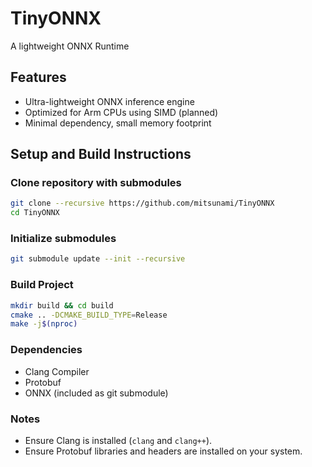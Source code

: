 # TinyONNX

A lightweight ONNX Runtime

## Features
- Ultra-lightweight ONNX inference engine
- Optimized for Arm CPUs using SIMD (planned)
- Minimal dependency, small memory footprint

## Setup and Build Instructions

### Clone repository with submodules
```bash
git clone --recursive https://github.com/mitsunami/TinyONNX
cd TinyONNX
```

### Initialize submodules
```bash
git submodule update --init --recursive
```

### Build Project
```bash
mkdir build && cd build
cmake .. -DCMAKE_BUILD_TYPE=Release
make -j$(nproc)
```

### Dependencies
- Clang Compiler
- Protobuf
- ONNX (included as git submodule)

### Notes
- Ensure Clang is installed (`clang` and `clang++`).
- Ensure Protobuf libraries and headers are installed on your system.


